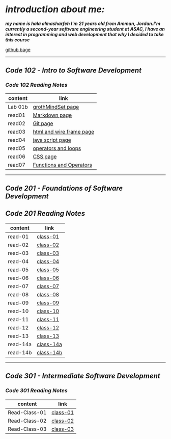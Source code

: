 
# *introduction about me:*

***my name is hala almasharfeh I'm 21 years old from Amman, Jordan.I'm currently a second-year software engineering student at ASAC, I have an interest in programming and web development that why I decided to take this course***

[github bage](https://github.com/hala277)

---------------------------

## *Code 102 - Intro to Software Development*

### *Code 102 Reading Notes*

content | link
------------ | -------------
Lab 01b| [grothMindSet page]( https://hala277.github.io/reading-notes/grothMindSet)
read01|[Markdown page](https://hala277.github.io/reading-notes/read01)
read02 | [Git page]( https://hala277.github.io/reading-notes/read02)
read03 | [html and wire frame page](https://hala277.github.io/reading-notes/read03)
read04 | [java script page](https://hala277.github.io/reading-notes/read04)
read05 | [operators and loops](https://hala277.github.io/reading-notes/read05)
read06 | [CSS page](https://hala277.github.io/reading-notes/read06)
read07 | [Functions and Operators](https://hala277.github.io/reading-notes/read07)

 ---------------------------

## *Code 201 - Foundations of Software Development*

## *Code 201 Reading Notes*

content | link
------------ | -------------
read-01 |[class-01](https://hala277.github.io/reading-notes/class-01)
read-02 |[class-02](https://hala277.github.io/reading-notes/class-02)
read-03 |[class-03](https://hala277.github.io/reading-notes/class-03)
read-04 |[class-04](https://hala277.github.io/reading-notes/class-04)
read-05 |[class-05](https://hala277.github.io/reading-notes/class-05)
read-06 |[class-06](https://hala277.github.io/reading-notes/class-06)
read-07 |[class-07](https://hala277.github.io/reading-notes/class-07)
read-08 |[class-08](https://hala277.github.io/reading-notes/class-08)
read-09 |[class-09](https://hala277.github.io/reading-notes/class-09)
read-10 |[class-10](https://hala277.github.io/reading-notes/class-10)
read-11 |[class-11](https://hala277.github.io/reading-notes/class-11)
read-12 |[class-12](https://hala277.github.io/reading-notes/class-12)
read-13 |[class-13](https://hala277.github.io/reading-notes/class-13)
read-14a|[class-14a](https://hala277.github.io/reading-notes/class-14a)
read-14b|[class-14b](https://hala277.github.io/reading-notes/class-14b)

 ---------------------------

## *Code 301 - Intermediate Software Development*

### *Code 301 Reading Notes*

content | link
------------ | -------------
Read-Class-01|[class-01](https://hala277.github.io/reading-notes/Read-Class-01)
Read-Class-02|[class-02](https://hala277.github.io/reading-notes/Read-Class-02)
Read-Class-03|[class-03](https://hala277.github.io/reading-notes/Read-Class-03)
